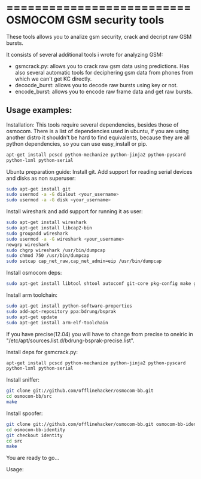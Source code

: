 ==========================
OSMOCOM GSM security tools
==========================

These tools allows you to analize gsm security, crack and decript raw GSM
bursts.

It consists of several additional tools i wrote for analyzing GSM:

- gsmcrack.py: allows you to crack raw gsm data using predictions. Has also 
several automatic tools for deciphering gsm data from phones from which we
can't get KC directly.
- decocde_burst: allows you to decode raw bursts using key or not.
- encode_burst: allows you to encode raw frame data and get raw bursts.

Usage examples:
---------------

Installation:
This tools require several dependencies, besides those of osmocom. There is a list of dependencies used in ubuntu, if you are using another distro it shouldn't be hard to find equivalents, because they are all python dependencies, so you can use easy_install or pip.

```bash
apt-get install pcscd python-mechanize python-jinja2 python-pyscard 
python-lxml python-serial
```
Ubuntu preparation guide:
Install git.
Add support for reading serial devices and disks as non superuser:
```bash
sudo apt-get install git
sudo usermod -a -G dialout <your_username>
sudo usermod -a -G disk <your_username>
```
Install wireshark and add support for running it as user:
```bash
sudo apt-get install wireshark
sudo apt-get install libcap2-bin
sudo groupadd wireshark
sudo usermod -a -G wireshark <your_username>
newgrp wireshark
sudo chgrp wireshark /usr/bin/dumpcap
sudo chmod 750 /usr/bin/dumpcap
sudo setcap cap_net_raw,cap_net_admin=eip /usr/bin/dumpcap
```
Install osmocom deps:
```bash
sudo apt-get install libtool shtool autoconf git-core pkg-config make gcc
```
Install arm toolchain:
```bash
sudo apt-get install python-software-properties
sudo add-apt-repository ppa:bdrung/bsprak
sudo apt-get update
sudo apt-get install arm-elf-toolchain
```
If you have precise(12.04) you will have to change from precise to oneiric in "/etc/apt/sources.list.d/bdrung-bsprak-precise.list".

Install deps for gsmcrack.py:
```bash
apt-get install pcscd python-mechanize python-jinja2 python-pyscard 
python-lxml python-serial
```
Install sniffer:
```bash
git clone git://github.com/offlinehacker/osmocom-bb.git
cd osmocom-bb/src
make
```
Install spoofer:
```bash
git clone git://github.com/offlinehacker/osmocom-bb.git osmocom-bb-identity
cd osmocom-bb-identity
git checkout identity
cd src
make
```
You are ready to go...

Usage:
